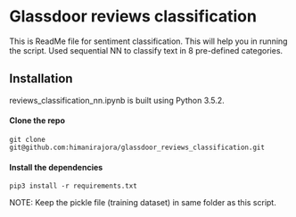 # Glassdoor reviews classification
This is ReadMe file for sentiment classification. This will help you in running the script. Used sequential NN to classify text in 8 pre-defined categories.

## Installation
reviews_classification_nn.ipynb is built using Python 3.5.2.

#### Clone the repo

	git clone git@github.com:himanirajora/glassdoor_reviews_classification.git

#### Install the dependencies

	pip3 install -r requirements.txt

NOTE: Keep the pickle file (training dataset) in same folder as this script.
